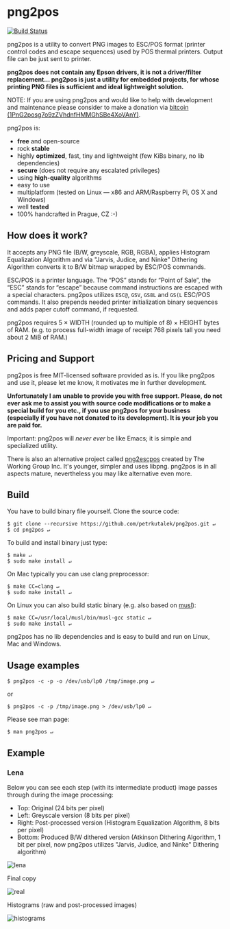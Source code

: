 # png2pos

[![Build Status](https://travis-ci.org/petrkutalek/png2pos.svg?branch=master)](https://travis-ci.org/petrkutalek/png2pos)

png2pos is a utility to convert PNG images to ESC/POS format (printer control codes and escape
sequences) used by POS thermal printers. Output file can be just sent to printer.

**png2pos does not contain any Epson drivers, it is not a driver/filter replacement… png2pos is just
a utility for embedded projects, for whose printing PNG files is sufficient and ideal lightweight
solution.**

NOTE: If you are using png2pos and would like to help with development and maintenance please
consider to make a donation via [bitcoin (1PnG2posg7o9zZVhdnfHMMGhSBe4XoVAnY)](bitcoin:1PnG2posg7o9zZVhdnfHMMGhSBe4XoVAnY).

png2pos is:

* **free** and open-source
* rock **stable**
* highly **optimized**, fast, tiny and lightweight (few KiBs binary, no lib dependencies)
* **secure** (does not require any escalated privileges)
* using **high-quality** algorithms
* easy to use
* multiplatform (tested on Linux — x86 and ARM/Raspberry Pi, OS X and Windows)
* well **tested**
* 100% handcrafted in Prague, CZ :-)

## How does it work?

It accepts any PNG file (B/W, greyscale, RGB, RGBA), applies Histogram Equalization Algorithm and
via "Jarvis, Judice, and Ninke" Dithering Algorithm converts it to B/W bitmap wrapped by ESC/POS
commands.

ESC/POS is a printer language. The “POS” stands for “Point of Sale”, the “ESC” stands for “escape”
because command instructions are escaped with a special characters. png2pos utilizes ```ESC@```,
```GSV```, ```GS8L``` and ```GS(L``` ESC/POS commands. It also prepends needed printer
initialization binary sequences and adds paper cutoff command, if requested.

png2pos requires 5 × WIDTH (rounded up to multiple of 8) × HEIGHT bytes of RAM. (e.g. to process
full-width image of receipt 768 pixels tall you need about 2 MiB of RAM.)

## Pricing and Support

png2pos is free MIT-licensed software provided as is. If you like png2pos and use it, please let me
know, it motivates me in further development.

**Unfortunately I am unable to provide you with free support. Please, do not ever ask me to assist
you with source code modifications or to make a special build for you etc., if you use png2pos for
your business (especially if you have not donated to its development). It is your job you are paid
for.**

Important: png2pos will *never ever* be like Emacs; it is simple and specialized utility.

There is also an alternative project called [png2escpos](https://github.com/twg/png2escpos) created
by The Working Group Inc. It's younger, simpler and uses libpng. png2pos is in all aspects mature,
nevertheless you may like alternative even more.

## Build

You have to build binary file yourself. Clone the source code:

    $ git clone --recursive https://github.com/petrkutalek/png2pos.git ↵
    $ cd png2pos ↵

To build and install binary just type:

    $ make ↵
    $ sudo make install ↵

On Mac typically you can use clang preprocessor:

    $ make CC=clang ↵
    $ sudo make install ↵

On Linux you can also build static binary (e.g. also based on
[musl](http://www.musl-libc.org/intro.html)):

    $ make CC=/usr/local/musl/bin/musl-gcc static ↵
    $ sudo make install ↵

png2pos has no lib dependencies and is easy to build and run on Linux, Mac and Windows.

## Usage examples

    $ png2pos -c -p -o /dev/usb/lp0 /tmp/image.png ↵

or

    $ png2pos -c -p /tmp/image.png > /dev/usb/lp0 ↵

Please see man page:

    $ man png2pos ↵

## Example

### Lena

Below you can see each step (with its intermediate product) image passes through during the image
processing:

* Top: Original (24 bits per pixel)
* Left: Greyscale version (8 bits per pixel)
* Right: Post-processed version (Histogram Equalization Algorithm, 8 bits per pixel)
* Bottom: Produced B/W dithered version (Atkinson Dithering Algorithm, 1 bit per pixel, now png2pos
utilizes "Jarvis, Judice, and Ninke" Dithering algorithm)

![lena](docs/lena.png)

Final copy

![real](docs/lena.jpg)

Histograms (raw and post-processed images)

![histograms](docs/histogram.png)
